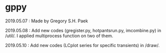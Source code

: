 # gppy
2019.05.07  : Made by Gregory S.H. Paek

2019.05.08  : Add new codes (gregister.py, hotpantsrun.py, imcombine.py) in /util/. I applied multiprocess function on two of them.

2019.05.10  : Add new codes (LCplot series for specific transients) in /draw/.
